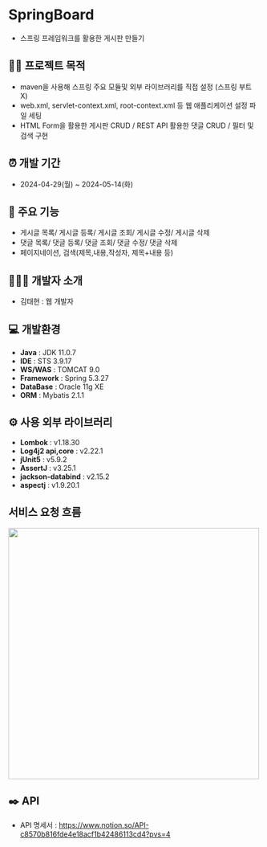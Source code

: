 # SpringBoard
- 스프링 프레임워크를 활용한 게시판 만들기

## 👨‍🏫 프로젝트 목적
- maven을 사용해 스프링 주요 모듈및 외부 라이브러리를 직접 설정 (스프링 부트 X)
- web.xml, servlet-context.xml, root-context.xml 등 웹 애플리케이션 설정 파일 세팅
- HTML Form을 활용한 게시판 CRUD / REST API 활용한 댓글 CRUD / 필터 및 검색 구현

## ⏰ 개발 기간 
- 2024-04-29(월) ~ 2024-05-14(화)
  
## 📌 주요 기능
- 게시글 목록/ 게시글 등록/ 게시글 조회/ 게시글 수정/ 게시글 삭제
- 댓글 목록/ 댓글 등록/ 댓글 조회/ 댓글 수정/ 댓글 삭제
- 페이지네이션, 검색(제목,내용,작성자, 제목+내용 등)
  
## 🧑‍🤝‍🧑 개발자 소개 
- 김태현 : 웹 개발자
  
## 💻 개발환경
- **Java** : JDK 11.0.7
- **IDE** : STS 3.9.17
- **WS/WAS** :  TOMCAT 9.0
- **Framework** : Spring 5.3.27
- **DataBase** : Oracle 11g XE
- **ORM** : Mybatis 2.1.1

## ⚙️ 사용 외부 라이브러리
- **Lombok** : v1.18.30 
- **Log4j2 api,core** : v2.22.1 
- **jUnit5** : v5.9.2
- **AssertJ** : v3.25.1
- **jackson-databind** : v2.15.2
- **aspectj** : v1.9.20.1

##  서비스 요청 흐름

<div align=start>
    <img height="500px" src="https://github.com/slf4bw92/SpringBoardv2/assets/168201465/dcfb10a1-07bf-464f-b71a-3fb1896b1af9"/>
</div>
      
## ✒️ API
- API 명세서 : https://www.notion.so/API-c8570b816fde4e18acf1b42486113cd4?pvs=4
